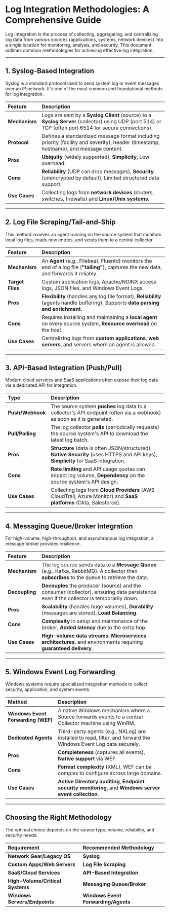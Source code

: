 # Log Integration Methodologies: A Comprehensive Guide

Log integration is the process of collecting, aggregating, and centralizing log data from various sources (applications, systems, network devices) into a single location for monitoring, analysis, and security. This document outlines common methodologies for achieving effective log integration.

---

## 1. Syslog-Based Integration

Syslog is a standard protocol used to send system log or event messages over an IP network. It's one of the most common and foundational methods for log integration.

| Feature | Description |
| :--- | :--- |
| **Mechanism** | Logs are sent by a **Syslog Client** (source) to a **Syslog Server** (collector) using UDP (port 514) or TCP (often port 6514 for secure connections). |
| **Protocol** | Defines a standardized message format including priority (facility and severity), header (timestamp, hostname), and message content. |
| **Pros** | **Ubiquity** (widely supported), **Simplicity**, Low overhead. |
| **Cons** | **Reliability** (UDP can drop messages), **Security** (unencrypted by default), Limited structured data support. |
| **Use Cases** | Collecting logs from **network devices** (routers, switches, firewalls) and **Linux/Unix systems**. |

---

## 2. Log File Scraping/Tail-and-Ship

This method involves an agent running on the source system that monitors local log files, reads new entries, and sends them to a central collector.

| Feature | Description |
| :--- | :--- |
| **Mechanism** | An **Agent** (e.g., Filebeat, Fluentd) monitors the end of a log file (**"tailing"**), captures the new data, and forwards it reliably. |
| **Target Files** | Custom application logs, Apache/NGINX access logs, JSON files, and Windows Event Logs. |
| **Pros** | **Flexibility** (handles any log file format), **Reliability** (agents handle buffering), Supports **data parsing and enrichment**. |
| **Cons** | Requires installing and maintaining a **local agent** on every source system, **Resource overhead** on the host. |
| **Use Cases** | Centralizing logs from **custom applications**, **web servers**, and servers where an agent is allowed. |

---

## 3. API-Based Integration (Push/Pull)

Modern cloud services and SaaS applications often expose their log data via a dedicated API for integration.

| Type | Description |
| :--- | :--- |
| **Push/Webhook** | The source system **pushes** log data to a collector's API endpoint (often via a webhook) as soon as it is generated. |
| **Pull/Polling** | The log collector **polls** (periodically requests) the source system's API to download the latest log batch. |
| **Pros** | **Structure** (data is often JSON/structured), **Native Security** (uses HTTPS and API keys), **Simplicity** for SaaS integration. |
| **Cons** | **Rate limiting** and API usage quotas can impact log volume, **Dependency** on the source system's API design. |
| **Use Cases** | Collecting logs from **Cloud Providers** (AWS CloudTrail, Azure Monitor) and **SaaS platforms** (Okta, Salesforce). |

---

## 4. Messaging Queue/Broker Integration

For high-volume, high-throughput, and asynchronous log integration, a message broker provides resilience.

| Feature | Description |
| :--- | :--- |
| **Mechanism** | The log source sends data to a **Message Queue** (e.g., Kafka, RabbitMQ). A collector then **subscribes** to the queue to retrieve the data. |
| **Decoupling** | **Decouples** the producer (source) and the consumer (collector), ensuring data persistence even if the collector is temporarily down. |
| **Pros** | **Scalability** (handles huge volumes), **Durability** (messages are stored), **Load Balancing**. |
| **Cons** | **Complexity** in setup and maintenance of the broker, **Added latency** due to the extra hop. |
| **Use Cases** | **High-volume data streams**, **Microservices architectures**, and environments requiring **guaranteed delivery**. |

---

## 5. Windows Event Log Forwarding

Windows systems require specialized integration methods to collect security, application, and system events.

| Method | Description |
| :--- | :--- |
| **Windows Event Forwarding (WEF)** | A native Windows mechanism where a Source forwards events to a central Collector machine using WinRM. |
| **Dedicated Agents** | Third-party agents (e.g., NXLog) are installed to read, filter, and forward the Windows Event Log data securely. |
| **Pros** | **Completeness** (captures all events), **Native support** via WEF. |
| **Cons** | **Format complexity** (XML), WEF can be complex to configure across large domains. |
| **Use Cases** | **Active Directory auditing**, **Endpoint security monitoring**, and **Windows server event collection**. |

---

## Choosing the Right Methodology

The optimal choice depends on the source type, volume, reliability, and security needs:

| Requirement | Recommended Methodology |
| :--- | :--- |
| **Network Gear/Legacy OS** | **Syslog** |
| **Custom Apps/Web Servers** | **Log File Scraping** |
| **SaaS/Cloud Services** | **API-Based Integration** |
| **High-Volume/Critical Systems** | **Messaging Queue/Broker** |
| **Windows Servers/Endpoints** | **Windows Event Forwarding/Agents** |